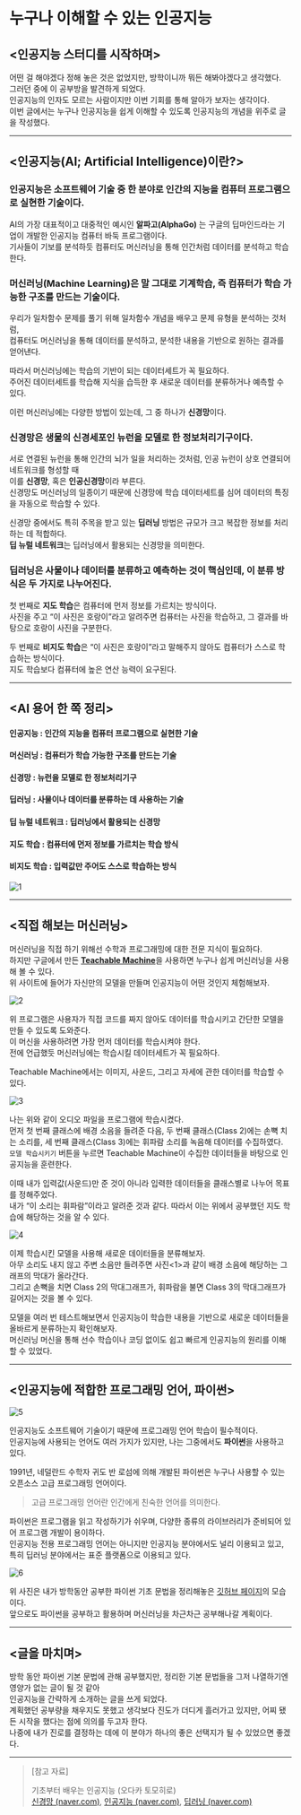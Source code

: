# 누구나 이해할 수 있는 인공지능

## <인공지능 스터디를 시작하며>
어떤 걸 해야겠다 정해 놓은 것은 없었지만, 방학이니까 뭐든 해봐야겠다고 생각했다.  
그러던 중에 이 공부방을 발견하게 되었다.   
인공지능의 인자도 모르는 사람이지만 이번 기회를 통해 알아가 보자는 생각이다.  
이번 글에서는 누구나 인공지능을 쉽게 이해할 수 있도록 인공지능의 개념을 위주로 글을 작성했다.

---

## <인공지능(AI; Artificial Intelligence)이란?>

### 인공지능은 소프트웨어 기술 중 한 분야로 인간의 지능을 컴퓨터 프로그램으로 실현한 기술이다.

AI의 가장 대표적이고 대중적인 예시인 **알파고(AlphaGo)** 는 구글의 딥마인드라는 기업이 개발한 인공지능 컴퓨터 바둑 프로그램이다.  
기사들이 기보를 분석하듯 컴퓨터도 머신러닝을 통해 인간처럼 데이터를 분석하고 학습한다.

### 머신러닝(Machine Learning)은 말 그대로 기계학습, 즉 컴퓨터가 학습 가능한 구조를 만드는 기술이다.   
우리가 일차함수 문제를 풀기 위해 일차함수 개념을 배우고 문제 유형을 분석하는 것처럼,  
컴퓨터도 머신러닝을 통해 데이터를 분석하고, 분석한 내용을 기반으로 원하는 결과를 얻어낸다.

따라서 머신러닝에는 학습의 기반이 되는 데이터세트가 꼭 필요하다.  
주어진 데이터세트를 학습해 지식을 습득한 후 새로운 데이터를 분류하거나 예측할 수 있다.

이런 머신러닝에는 다양한 방법이 있는데, 그 중 하나가 **신경망**이다.
### 신경망은 생물의 신경세포인 뉴런을 모델로 한 정보처리기구이다.  
서로 연결된 뉴런을 통해 인간의 뇌가 일을 처리하는 것처럼, 인공 뉴런이 상호 연결되어 네트워크를 형성할 때  
이를 **신경망**, 혹은 **인공신경망**이라 부른다.   
신경망도 머신러닝의 일종이기 때문에 신경망에 학습 데이터세트를 심어 데이터의 특징을 자동으로 학습할 수 있다.

신경망 중에서도 특히 주목을 받고 있는 **딥러닝** 방법은 규모가 크고 복잡한 정보를 처리하는 데 적합하다.  
**딥 뉴럴 네트워크**는 딥러닝에서 활용되는 신경망을 의미한다. 
### 딥러닝은 사물이나 데이터를 분류하고 예측하는 것이 핵심인데, 이 분류 방식은 두 가지로 나누어진다.  

첫 번째로 **지도 학습**은 컴퓨터에 먼저 정보를 가르치는 방식이다.  
사진을 주고 “이 사진은 호랑이”라고 알려주면 컴퓨터는 사진을 학습하고, 그 결과를 바탕으로 호랑이 사진을 구분한다.  

두 번째로 **비지도 학습**은 “이 사진은 호랑이”라고 말해주지 않아도 컴퓨터가 스스로 학습하는 방식이다.  
지도 학습보다 컴퓨터에 높은 연산 능력이 요구된다.

---

## <AI 용어 한 쪽 정리>
#### 인공지능 : 인간의 지능을 컴퓨터 프로그램으로 실현한 기술  

#### 머신러닝 : 컴퓨터가 학습 가능한 구조를 만드는 기술 

#### 신경망 : 뉴런을 모델로 한 정보처리기구  

#### 딥러닝 : 사물이나 데이터를 분류하는 데 사용하는 기술  

#### 딥 뉴럴 네트워크 : 딥러닝에서 활용되는 신경망  

#### 지도 학습 : 컴퓨터에 먼저 정보를 가르치는 학습 방식  

#### 비지도 학습 : 입력값만 주어도 스스로 학습하는 방식


![1](https://user-images.githubusercontent.com/86659995/129451975-8afc2d5d-8c84-484b-953b-8cb652e172df.png)

---

## <직접 해보는 머신러닝>
머신러닝을 직접 하기 위해선 수학과 프로그래밍에 대한 전문 지식이 필요하다.   
하지만 구글에서 만든 [**Teachable Machine**](https://teachablemachine.withgoogle.com/)을 사용하면 누구나 쉽게 머신러닝을 사용해 볼 수 있다.  
위 사이트에 들어가 자신만의 모델을 만들며 인공지능이 어떤 것인지 체험해보자.
 
![2](https://user-images.githubusercontent.com/86659995/129451979-f5112f22-ba3a-44e9-b617-81efcd05cb92.png)

위 프로그램은 사용자가 직접 코드를 짜지 않아도 데이터를 학습시키고 간단한 모델을 만들 수 있도록 도와준다.  
이 머신을 사용하려면 가장 먼저 데이터를 학습시켜야 한다.   
전에 언급했듯 머신러닝에는 학습시킬 데이터세트가 꼭 필요하다.  

Teachable Machine에서는 이미지, 사운드, 그리고 자세에 관한 데이터를 학습할 수 있다.

![3](https://user-images.githubusercontent.com/86659995/129451980-6182209d-6a8d-446d-afb4-8aa1e96807f9.PNG)

나는 위와 같이 오디오 파일을 프로그램에 학습시켰다.  
먼저 첫 번째 클래스에 배경 소음을 들려준 다음, 두 번째 클래스(Class 2)에는 손뼉 치는 소리를, 세 번째 클래스(Class 3)에는 휘파람 소리를 녹음해 데이터를 수집하였다.  
`모델 학습시키기` 버튼을 누르면 Teachable Machine이 수집한 데이터들을 바탕으로 인공지능을 훈련한다.  

이때 내가 입력값(사운드)만 준 것이 아니라 입력한 데이터들을 클래스별로 나누어 목표를 정해주었다.  
내가 “이 소리는 휘파람”이라고 알려준 것과 같다. 따라서 이는 위에서 공부했던 지도 학습에 해당하는 것을 알 수 있다. 

![4](https://user-images.githubusercontent.com/86659995/129451981-08f98c16-07eb-4ca6-a742-75ccb8e8a8bd.PNG)

이제 학습시킨 모델을 사용해 새로운 데이터들을 분류해보자.  
아무 소리도 내지 않고 주변 소음만 들려주면 사진<1>과 같이 배경 소음에 해당하는 그래프의 막대가 올라간다.  
그리고 손뼉을 치면 Class 2의 막대그래프가, 휘파람을 불면 Class 3의 막대그래프가 길어지는 것을 볼 수 있다.

모델을 여러 번 테스트해보면서 인공지능이 학습한 내용을 기반으로 새로운 데이터들을 올바르게 분류하는지 확인해보자.  
머신러닝 머신을 통해 선수 학습이나 코딩 없이도 쉽고 빠르게 인공지능의 원리를 이해할 수 있었다.

---

## <인공지능에 적합한 프로그래밍 언어, 파이썬>

![5](https://user-images.githubusercontent.com/86659995/129451982-0a246334-158a-4c94-97b0-21c4dde8fa63.png)

인공지능도 소프트웨어 기술이기 때문에 프로그래밍 언어 학습이 필수적이다.   
인공지능에 사용되는 언어도 여러 가지가 있지만, 나는 그중에서도 **파이썬**을 사용하고 있다.  

1991년, 네덜란드 수학자 귀도 반 로섬에 의해 개발된 파이썬은 누구나 사용할 수 있는 오픈소스 고급 프로그래밍 언어이다.  
> 고급 프로그래밍 언어란 인간에게 친숙한 언어를 의미한다.

파이썬은 프로그램을 읽고 작성하기가 쉬우며, 다양한 종류의 라이브러리가 준비되어 있어 프로그램 개발이 용이하다.   
인공지능 전용 프로그래밍 언어는 아니지만 인공지능 분야에서도 널리 이용되고 있고, 특히 딥러닝 분야에서는 표준 플랫폼으로 이용되고 있다. 

![6](https://user-images.githubusercontent.com/86659995/129463610-8800da59-64d7-4833-a593-c70b7f551ebe.PNG)

위 사진은 내가 방학동안 공부한 파이썬 기초 문법을 정리해놓은 [깃허브 페이지](https://github.com/sudaltokki/TIL/tree/main/Machine_Learning/Python)의 모습이다.  
앞으로도 파이썬을 공부하고 활용하며 머신러닝을 차근차근 공부해나갈 계획이다.

 ---

## <글을 마치며>
방학 동안 파이썬 기본 문법에 관해 공부했지만, 정리한 기본 문법들을 그저 나열하기엔 영양가 없는 글이 될 것 같아  
인공지능을 간략하게 소개하는 글을 쓰게 되었다.  
계획했던 공부량을 채우지도 못했고 생각보다 진도가 더디게 흘러가고 있지만, 어찌 됐든 시작을 했다는 점에 의의를 두고자 한다.   
나중에 내가 진로를 결정하는 데에 이 분야가 하나의 좋은 선택지가 될 수 있었으면 좋겠다.  

---

> [참고 자료]  
>  
>기초부터 배우는 인공지능 (오다카 토모히로)   
>[신경망 (naver.com)](https://terms.naver.com/entry.naver?docId=5702046&cid=64656&categoryId=64656), [인공지능 (naver.com)](https://terms.naver.com/entry.naver?docId=1136027&cid=40942&categoryId=32845), [딥러닝 (naver.com)](https://terms.naver.com/entry.naver?docId=3578519&cid=59088&categoryId=59096)
